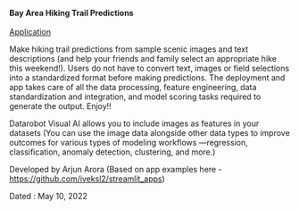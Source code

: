 **Bay Area Hiking Trail Predictions** <br> <br> [Application](https://share.streamlit.io/1arjunarora/hikingapp/main/Hiking_app.py)

Make hiking trail predictions from sample scenic images and text descriptions (and help your friends and family select an appropriate hike this weekend!). Users do not have to convert text, images or field selections into a standardized format before making predictions. The deployment and app takes care of all the data processing, feature engineering, data standardization and integration, and model scoring tasks required to generate the output. Enjoy!!

Datarobot Visual AI allows you to include images as features in your datasets (You can use the image data alongside other data types to improve outcomes for various types of modeling workflows —regression, classification, anomaly detection, clustering, and more.)

Developed by Arjun Arora (Based on app examples here - https://github.com/iveksl2/streamlit_apps)

Dated : May 10, 2022
